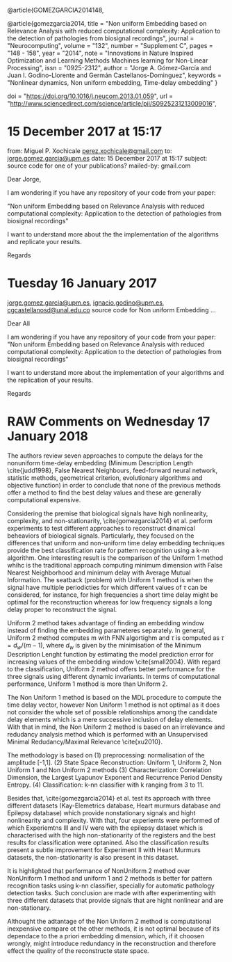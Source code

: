 @article{GOMEZGARCIA2014148,

@article{gomezgarcia2014,
title = "Non uniform Embedding based on Relevance Analysis with reduced computational complexity: Application to the detection of pathologies from biosignal recordings",
journal = "Neurocomputing",
volume = "132",
number = "Supplement C",
pages = "148 - 158",
year = "2014",
note = "Innovations in Nature Inspired Optimization and Learning Methods Machines learning for Non-Linear Processing",
issn = "0925-2312",
author = "Jorge A. Gómez-García and Juan I. Godino-Llorente and Germán Castellanos-Dominguez",
keywords = "Nonlinear dynamics, Non uniform embedding, Time-delay embedding"
}

doi = "https://doi.org/10.1016/j.neucom.2013.01.059",
url = "http://www.sciencedirect.com/science/article/pii/S0925231213009016",

# 15 December 2017 at 15:17

from:	Miguel P. Xochicale <perez.xochicale@gmail.com>
to:	jorge.gomez.garcia@upm.es
date:	15 December 2017 at 15:17
subject:	source code for one of your publications?
mailed-by:	gmail.com

Dear Jorge,

I am wondering if you have any repository of your code from your paper:

"Non uniform Embedding based on Relevance Analysis with reduced
computational complexity: Application to the detection of pathologies
from biosignal recordings"

I want to understand more about the the implementation of the
algorithms and replicate your results.

Regards



# Tuesday 16 January 2017

jorge.gomez.garcia@upm.es, ignacio.godino@upm.es, cgcastellanosd@unal.edu.co
source code for Non uniform Embedding ...

Dear All

I am wondering if you have any repository of your code from your paper:
"Non uniform Embedding based on Relevance Analysis with reduced
computational complexity: Application to the detection of pathologies
from biosignal recordings"


I want to understand more about the implementation of your algorithms
and the replication of your results.

Regards


# RAW Comments on Wednesday 17 January 2018


The authors review seven approaches to compute the delays  for the
nonuniform time-delay embedding
(Minimum Description Length \cite{judd1998}, False Nearest Neighbours,
feed-forward neural network, statistic methods, geometrical criterion,
evolutionary algorithms and objective function) in order to conclude that
none of the previous methods offer a method to find the best delay values
and these are generally computational expensive.


Considering the premise that biological signals have high nonlinearity, complexity, and non-stationarity,
\cite{gomezgarcia2014} et al. perform experiments to test different approaches to reconstruct dinamical 
beheaviors of biological signals.
Particularly, they focused on the differences that uniform and non-uniform time delay embedding techniques
provide the best classification rate for pattern recognition using a k-nn algorithm.
One interesting result is the comparison of the Uniform 1 method whihc is the traditional approach
computing minimum dimension with False Nearest Neighborhood and minimum delay with Average Mutual Information.
The seatback (problem) with Uniform 1 method is when the signal have multiple periodicties for which 
different values of $\tau$ can be considered, for instance, for high frequencies a short time delay 
might be optimal for the reconstruction whereas for low frequency signals a long delay proper to 
reconstruct the signal. 

Uniform 2 method takes advantage of finding an embedding window instead of finding the embedding 
parameteres separately. In general, Uniform 2 method computes m with FNN algortighm and 
$\tau$ is computed as $\tau= d_w / (m-1)$, where $d_w$ is given by 
the minimisation of the 
Minimum Description Lenght function by estimating the model
prediction error for increasing values of the embedding window \cite{small2004}.
With regard to the classification, Uniform 2 method offers better performance for the three signals using 
different dynamic invariants.
In terms of computational performance, Uniform 1 method is more than Uniform 2.

The Non Uniform 1 method is based on the MDL procedure to compute the time delay vector, however 
Non Uniform 1 method is not optimal as it does not consider the whole set of possible relationships 
among the candidate delay elements which is a mere successive inclusion of delay elements.
With that in mind, the Non Uniform 2 method is based on an irrelevance and redudancy analysis method
which is performed with an Unsupervised Minimal Redudancy/Maximal Relevance \cite{xu2010}.

The methodology is based on (1) preprocessing: normalisation of the amplitude [-1,1].
(2) State Space Reconstruction: Uniform 1, Uniform 2, Non Uniform 1 and Non Uniform 2 methods
(3) Characterization: Correlation Dimension, the Largest Lyapunov Exponent and Recurrence Period Density Entropy.
(4) Classification: k-nn classifier with k ranging from 3 to 11.

Besides that, \cite{gomezgarcia2014} et al. test its approach with three different datasets
(Kay-Elemetrics database, Heart murmurs database and Epilepsy database)
 which provide nonstationary signals and hight nonlinearity and complexity.
With that, four experiemts were performed of which 
Experiemtns III and IV were with the epilepsy dataset which is characterised with the 
high non-stationarity of the registers and the best results for classification were optanined.
Also the classification results present a subtle improvement for Experiment II 
with Heart Murmurs datasets, the non-stationarity is also present in this dataset.

It is highlighted that performance of NonUniform 2 method over NonUniform 1 method and uniform 1 and 2
methods is better for pattern recognition tasks using k-nn classifier, specially for automatic pathology 
detection tasks. Such conclusion are made with after experimenting with three different datasets that 
provide signals that are hight nonlinear and are non-stationary.

Althought the adtantage of the Non Uniform 2 method is computational inexpensive compare 
ot the other methods, it is not optimal because of its dependace to the a priori embedding dimension,
which, if it choosen wrongly, might introduce redundancy in the reconstruction and therefore
effect the quality of the reconstructe state space.



 










